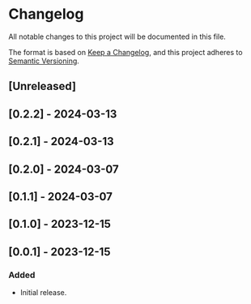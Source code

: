 # Changelog

All notable changes to this project will be documented in this file.

The format is based on [Keep a Changelog](https://keepachangelog.com/en/1.0.0/),
and this project adheres to [Semantic Versioning](https://semver.org/spec/v2.0.0.html).

## [Unreleased]

## [0.2.2] - 2024-03-13

## [0.2.1] - 2024-03-13

## [0.2.0] - 2024-03-07

## [0.1.1] - 2024-03-07

## [0.1.0] - 2023-12-15

## [0.0.1] - 2023-12-15

### Added
- Initial release.

